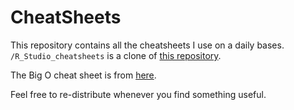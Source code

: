 # CheatSheets

This repository contains all the cheatsheets I use on a daily bases. `/R_Studio_cheatsheets` is a clone of [this repository](https://github.com/rstudio/cheatsheets).

The Big O cheat sheet is from [here](http://bigocheatsheet.com/).

Feel free to re-distribute whenever you find something useful.

